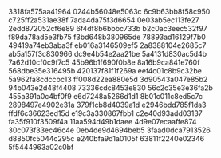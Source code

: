 3318fa575aa41964
0244b56048e5063c
6c9b63bb8f58c950
c725ff2a531ae38f
7ada4da75f3d6654
0e03ab5ec113fe27
2edd872052cf6e89
6f4df8b6bbbc733b
b2c0ac3eec532f97
f89da78ad5e3fb75
f3bd648b380965de
78893ad16129f7b0
49419a74eb3aba3f
eb016a3146509ef5
2a8388104e2685c7
ab5a157f3c830966
dc9e4b54e2aa21be
5a4131d830ac5d4b
7a62d10cf0c9f7c5
45b96b1f690f0b8e
8a16b9ca841e760f
568dbe35e316495b
420137f81f1f269a
eef4c01c8b9c32be
5a962fa8cdccbc13
ff008d22ea880e5d
3d90543a047e85b2
94b043e2d48f4408
73336cdc8453e830
56c2c35e3e36fa2b
455a391a0c4bf0f9
e6d7248a5266d1d1
8b01c011c8ed5c7c
2898497e4902e31a
379f1cb8d4039a1d
e2946bdd785f1da3
ffdf6c36623ed15d
e19c3a330867fbb1
c2e40d93add03137
fa35f910f3509f4a
11aa594d49b1daee
4d9e07ecaaffe874
30c073f33ec46c4e
0eb4de9d4694beb5
3faad0dca7913526
d8850fc5044c295c
e240bfa9d1a0105f
63811f2240e02346
5f5444963a02c0bf
